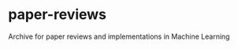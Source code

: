 # paper-reviews
Archive for paper reviews and implementations in Machine Learning
<!--
<br>

# Recommendation System

- [Matrix Factorization Techniques for Recommender Systems](https://github.com/iuliet716/paper-reviews/blob/main/Recommendation%20System/Matrix%20Factorization%20Techniques%20for%20Recommender%20Systems/review.md)

<br>

# MLOps

- [PyTorch Distributed: Experiences on Accelerating Data Parallel Training]
-->
